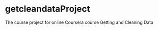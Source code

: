 getcleandataProject
===================

The course project for online Coursera course Getting and Cleaning Data
